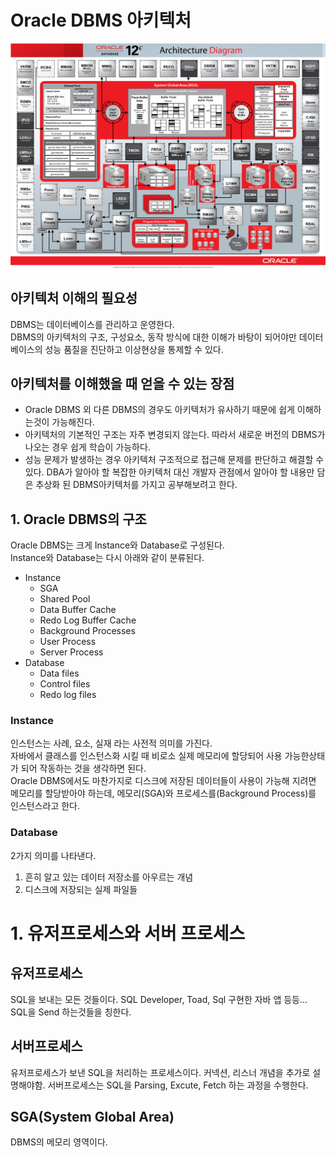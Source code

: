 # Oracle DBMS 아키텍처
![architecture](./image/Oracle_12c_Architecture_Large.png)
## 아키텍처 이해의 필요성
DBMS는 데이터베이스를 관리하고 운영한다.  
DBMS의 아키텍처의 구조, 구성요소, 동작 방식에 대한 이해가 바탕이 되어야만 데이터베이스의 성능 품질을 진단하고 이상현상을 통제할 수 있다.  
## 아키텍처를 이해했을 때 얻을 수 있는 장점
* Oracle DBMS 외 다른 DBMS의 경우도 아키텍처가 유사하기 때문에 쉽게 이해하는것이 가능해진다.
* 아키텍처의 기본적인 구조는 자주 변경되지 않는다. 따라서 새로운 버전의 DBMS가 나오는 경우 쉽게 학습이 가능하다.
* 성능 문제가 발생하는 경우 아키텍처 구조적으로 접근해 문제를 판단하고 해결할 수 있다.
DBA가 알아야 할 복잡한 아키텍처 대신 개발자 관점에서 알아야 할 내용만 담은 추상화 된 DBMS아키텍처를 가지고 공부해보려고 한다.

## 1. Oracle DBMS의 구조
Oracle DBMS는 크게 Instance와 Database로 구성된다.  
Instance와 Database는 다시 아래와 같이 분류된다.
* Instance
  * SGA
   * Shared Pool
   * Data Buffer Cache
   * Redo Log Buffer Cache
  * Background Processes
   * User Process
   * Server Process
* Database
  * Data files
  * Control files
  * Redo log files

### Instance  
인스턴스는 사례, 요소, 실재 라는 사전적 의미를 가진다.  
자바에서 클래스를 인스턴스화 시킬 때 비로소 실제 메모리에 할당되어 사용 가능한상태가 되어 작동하는 것을 생각하면 된다.  
Oracle DBMS에서도 마찬가지로 디스크에 저장된 데이터들이 사용이 가능해 지려면 메모리를 할당받아야 하는데, 메모리(SGA)와 프로세스를(Background Process)를 인스턴스라고 한다.  

### Database
2가지 의미를 나타낸다.  
1. 흔히 알고 있는 데이터 저장소를 아우르는 개념  
2. 디스크에 저장되는 실제 파일들
# 1. 유저프로세스와 서버 프로세스

## 유저프로세스
SQL을 보내는 모든 것들이다. SQL Developer, Toad, Sql 구현한 자바 앱 등등... SQL을 Send 하는것들을 칭한다.

## 서버프로세스
유저프로세스가 보낸 SQL을 처리하는 프로세스이다.
커넥션, 리스너 개념을 추가로 설명해야함.
서버프로세스는 SQL을 Parsing, Excute, Fetch 하는 과정을 수행한다.

## SGA(System Global Area)
DBMS의 메모리 영역이다.


